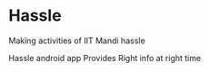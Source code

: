 # Hassle
Making activities of IIT Mandi hassle

Hassle android app Provides Right info at right time
